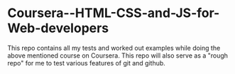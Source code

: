 # Coursera--HTML-CSS-and-JS-for-Web-developers
This repo contains all my tests and worked out examples while doing the above mentioned course on Coursera.
This repo will also serve as a "rough repo" for me to test various features of git and github. 
